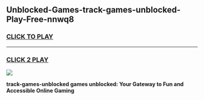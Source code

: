 
## Unblocked-Games-track-games-unblocked-Play-Free-nnwq8
<h3>
<a href="https://premium76.site?title=track-games-unblocked&ref=15A">CLICK TO PLAY</a></h3>
<hr>

<h3>
<a href="https://premium76.site?title=track-games-unblocked&ref=15A">CLICK 2 PLAY</a>
  
</h3>

<a href="https://premium76.site?title=track-games-unblocked&ref=15A"><img src="https://clearcache.store/games.png"></a>


**track-games-unblocked games unblocked: Your Gateway to Fun and Accessible Online Gaming**
